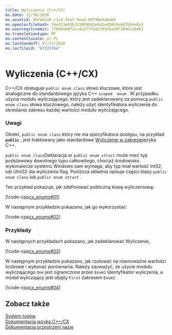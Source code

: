 ```yaml
---
title: Wyliczenia (C++/CX)
ms.date: 12/30/2016
ms.assetid: 99fbbe28-c1cd-43af-9ead-60f90eba6e68
ms.openlocfilehash: 54e413e65b3130b9b83e6d1ed56b5ee87b84e0a3
ms.sourcegitcommit: 1f009ab0f2cc4a177f2d1353d5a38f164612bdb1
ms.translationtype: MT
ms.contentlocale: pl-PL
ms.lasthandoff: 07/27/2020
ms.locfileid: "87225764"
---
```

# <a name="enums-ccx"></a>Wyliczenia (C++/CX)

C++/CX obsługuje `public enum class` słowo kluczowe, które jest analogiczne do standardowego języka C++ `scoped  enum` . W przypadku użycia modułu wyliczającego, który jest zadeklarowany za pomocą `public enum class` słowa kluczowego, należy użyć identyfikatora wyliczenia do określania zakresu każdej wartości modułu wyliczającego.

### <a name="remarks"></a>Uwagi

Obiekt, `public enum class` który nie ma specyfikatora dostępu, na przykład **`public`** , jest traktowany jako standardowe [Wyliczenie w zakresie](../cpp/enumerations-cpp.md)języka C++.

`public enum class`Deklaracja or `public enum struct` może mieć typ podstawowy dowolnego typu całkowitego, chociaż środowisko wykonawcze systemu Windows sam wymaga, aby typ miał wartość Int32, lub UInt32 dla wyliczenia flag. Poniższa składnia opisuje części klasy `public enum class` lub `public enum struct` .

Ten przykład pokazuje, jak zdefiniować publiczną klasę wyliczeniową:

[!code-cpp[cx_enums#01](../cppcx/codesnippet/CPP/cpp/class1.h#01)]

W następnym przykładzie pokazano, jak go wykorzystać:

[!code-cpp[cx_enums#02](../cppcx/codesnippet/CPP/cpp/class1.h#02)]

### <a name="examples"></a>Przykłady

W następnych przykładach pokazano, jak zadeklarować Wyliczenie,

[!code-cpp[cx_enums#03](../cppcx/codesnippet/CPP/cpp/class1.h#03)]

W następnym przykładzie pokazano, jak rzutować na równoważne wartości liczbowe i wykonać porównania. Należy zauważyć, że użycie modułu wyliczającego `One` jest ograniczone przez `Enum1` Identyfikator wyliczenia, a moduł wyliczający jest objęty `First` zakresem `Enum2` .

[!code-cpp[cx_enums#04](../cppcx/codesnippet/CPP/cpp/class1.h#04)]

## <a name="see-also"></a>Zobacz także

[System typów](../cppcx/type-system-c-cx.md)<br/>
[Dokumentacja języka C++/CX](../cppcx/visual-c-language-reference-c-cx.md)<br/>
[Dokumentacja przestrzeni nazw](../cppcx/namespaces-reference-c-cx.md)
